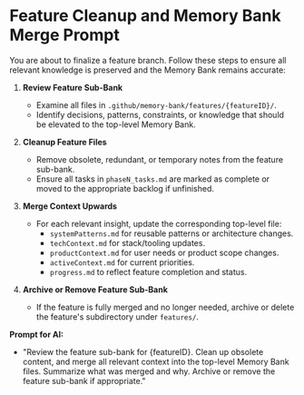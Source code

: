 # Feature Cleanup and Memory Bank Merge Prompt

You are about to finalize a feature branch. Follow these steps to ensure all relevant knowledge is preserved and the Memory Bank remains accurate:

1. **Review Feature Sub-Bank**
   - Examine all files in `.github/memory-bank/features/{featureID}/`.
   - Identify decisions, patterns, constraints, or knowledge that should be elevated to the top-level Memory Bank.

2. **Cleanup Feature Files**
   - Remove obsolete, redundant, or temporary notes from the feature sub-bank.
   - Ensure all tasks in `phaseN_tasks.md` are marked as complete or moved to the appropriate backlog if unfinished.

3. **Merge Context Upwards**
   - For each relevant insight, update the corresponding top-level file:
     - `systemPatterns.md` for reusable patterns or architecture changes.
     - `techContext.md` for stack/tooling updates.
     - `productContext.md` for user needs or product scope changes.
     - `activeContext.md` for current priorities.
     - `progress.md` to reflect feature completion and status.

4. **Archive or Remove Feature Sub-Bank**
   - If the feature is fully merged and no longer needed, archive or delete the feature's subdirectory under `features/`.

**Prompt for AI:**
- "Review the feature sub-bank for {featureID}. Clean up obsolete content, and merge all relevant context into the top-level Memory Bank files. Summarize what was merged and why. Archive or remove the feature sub-bank if appropriate."

